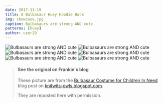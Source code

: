 ```yaml
---
date: 2017-11-19
title: A Bulbasaur Huey Hoodie Hack
img: showcase.jpg
caption: Bulbasaurs are strong AND cute
patterns: [huey]
author: user29
---
```

![Bulbasaurs are strong AND cute](/img/showcase/bulbasaur-huey/1.jpg)
![Bulbasaurs are strong AND cute](/img/showcase/bulbasaur-huey/2.jpg)
![Bulbasaurs are strong AND cute](/img/showcase/bulbasaur-huey/3.jpg)
![Bulbasaurs are strong AND cute](/img/showcase/bulbasaur-huey/4.jpg)
![Bulbasaurs are strong AND cute](/img/showcase/bulbasaur-huey/5.jpg)
![Bulbasaurs are strong AND cute](/img/showcase/bulbasaur-huey/6.jpg)

> #### See the original on Frankie's blog
> These picture are from the [Bulbasaur Costume for Children In Need](http://knitwits-owls.blogspot.be/2017/11/bulbasaur-costume-for-children-in-need.html) 
> blog post on [knitwits-owls.blogspot.com](http://knitwits-owls.blogspot.be).
>
> They are reposted here with permission.
